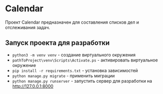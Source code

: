 # Calendar

Проект Calendar предназначен для составления списков дел и отслеживания задач.

## Запуск проекта для разработки

- `python3 -m venv venv` - создание виртуального окружения
- `pathToProject\venv\Scripts\Activate.ps` - активировать виртуальное окружение
- `pip install -r requirements.txt` - установка зависимостей
- `python manage.py migrate` - применить миграции
- `python manage.py runserver` - запустить сервер для разработки на http://127.0.0.1:8000